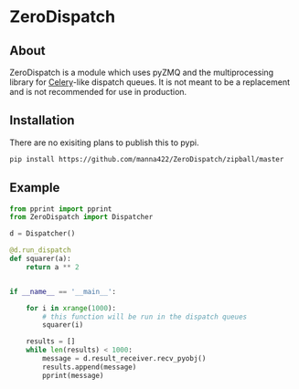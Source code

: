 # ZeroDispatch
## About
ZeroDispatch is a module which uses pyZMQ and the multiprocessing library for [Celery](http://www.celeryproject.org)-like dispatch queues. It is not meant to be a replacement and is not recommended for use in production.

## Installation
There are no exisiting plans to publish this to pypi.
```bash
pip install https://github.com/manna422/ZeroDispatch/zipball/master
```

## Example

```python
from pprint import pprint
from ZeroDispatch import Dispatcher

d = Dispatcher()

@d.run_dispatch
def squarer(a):
    return a ** 2


if __name__ == '__main__':

    for i in xrange(1000):
        # this function will be run in the dispatch queues
        squarer(i)

    results = []
    while len(results) < 1000:
        message = d.result_receiver.recv_pyobj()
        results.append(message)
        pprint(message)

```
